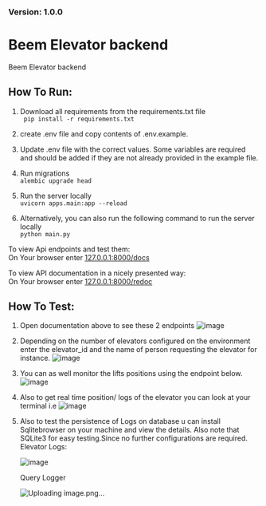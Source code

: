 ### Version: 1.0.0

# Beem Elevator backend
Beem Elevator backend

## How To Run:  
1. Download all requirements from the requirements.txt file  
    ``` pip install -r requirements.txt```

2. create .env file and copy contents of .env.example. 

3. Update .env file with the correct values. Some variables are required and should be added
if they are not already provided in the example file.

4. Run migrations  
    ```alembic upgrade head```

5. Run the server locally  
    ```uvicorn apps.main:app --reload```

6. Alternatively, you can also run the following command to run the server locally  
    ```python main.py```


To view Api endpoints and test them:  
On Your browser enter [127.0.0.1:8000/docs](http://127.0.0.1:8000/docs) 

To view API documentation in a nicely presented way:  
On Your browser enter [127.0.0.1:8000/redoc](http://127.0.0.1:8000/redoc)

## How To Test:  
1. Open documentation above to see these 2 endpoints
  ![image](https://github.com/bassam-alamin/Beem-elevator-simulator/assets/31857273/782ee90b-f682-436e-a667-dec7440cc86e)
2. Depending on the number of elevators configured on the environment enter the elevator_id and the name of person requesting the elevator for instance.
   ![image](https://github.com/bassam-alamin/Beem-elevator-simulator/assets/31857273/9b83dc64-aafe-43c5-bb2c-7e630c2cf098)
3. You can as well monitor the lifts positions using the endpoint below.
    ![image](https://github.com/bassam-alamin/Beem-elevator-simulator/assets/31857273/94b45225-c184-4ffd-93f9-4951040450f4)
4. Also to get real time position/ logs of the elevator you can look at your terminal i.e
   ![image](https://github.com/bassam-alamin/Beem-elevator-simulator/assets/31857273/d5678328-47a6-49bc-b5e6-38ad7c972b98)
6. Also to test the persistence of Logs on database u can install Sqlitebrowser on your machine and view the details.
   Also note that SQLite3 for easy testing.Since no further configurations are required.
   Elevator Logs:
   
   ![image](https://github.com/bassam-alamin/Beem-elevator-simulator/assets/31857273/06b18cdf-345b-4fc0-bd25-0e011086379e)
   
   Query Logger
   
   ![Uploading image.png…]()

   




